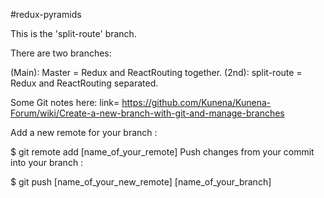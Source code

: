#redux-pyramids

This is the 'split-route' branch.

There are two branches:

(Main):  Master = Redux and ReactRouting together.
(2nd):   split-route = Redux and ReactRouting separated.

Some Git notes here:  link= https://github.com/Kunena/Kunena-Forum/wiki/Create-a-new-branch-with-git-and-manage-branches

Add a new remote for your branch :

$ git remote add [name_of_your_remote] 
Push changes from your commit into your branch :

$ git push [name_of_your_new_remote] [name_of_your_branch]






